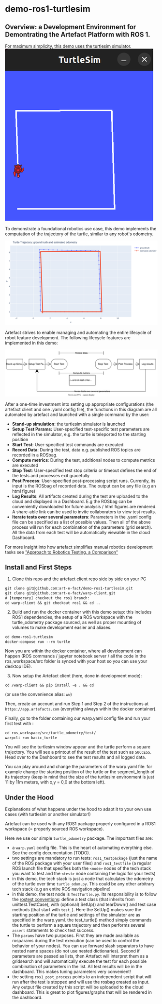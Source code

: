 # demo-ros1-turtlesim
## Overview: a Development Environment for Demontrating the Artefact Platform with ROS 1.

For maximum simplicity, this demo uses the turtlesim simulator.
![Turtlesim](./images/Turtlesim.png)

To demonstrate a foundational robotics use case, this demo implements the computation of the trajectory of the turtle, similar to any robot's odometry.

![Turtlesim](./images/TurtleTrajectory.png)

Artefact strives to enable managing and automating the entire lifecycle of robot feature development. The following lifecycle features are implemented in this demo:

![ArtefactLifecycle](./images/LifecycleDiagram.svg)

After a one-time investment into setting up appropriate configurations (the artefact client and one .yaml config file), the functions in this diagram are all automated by artefact and launched with a single command by the user:
- **Stand-up simulation:** the turtlesim simulator is launched
- **Setup Test Params:** User-specified test-specific test parameters are reflected in the simulator, e.g. the turtle is teleported to the starting position
- **Start Test**: User-specified test commands are executed
- **Record Data**: During the test, data e.g. published ROS topics are recorded in a ROSbag.
- **Compute metrics**: During the test, additional nodes to compute metrics are executed
- **Stop Test**: User-specified test stop criteria or timeout defines the end of the tests and processes exit gracefully
- **Post Process**: User-specified post-processing script runs. Currently, its input is the ROSbag of recorded data. The output can be any file (e.g an html figure)
- **Log Results**: All artifacts created during the test are uploaded to the cloud and displayed in a Dashboard. E.g the ROSbag can be conveniently downloaded for future analysis / html figures are rendered. A share-able link can be used to invite collaborators to view test results.
- **Iterate tests over several parameters**: Parameters in the .yaml config file can be specified as a list of possible values. Then all of the above process will run for each combination of the parameters (grid search). All the data from each test will be automatically viewable in the cloud Dashboard.

For more insight into how artefact simplifies manual robotics development tasks see ["Approach to Robotics Testing, a Comparison"](README_comparison.md)



## Install and First Steps
1. Clone this repo and the artefact client repo side by side on your PC
```
git clone git@github.com:art-e-fact/demo-ros1-turtlesim.git
git clone git@github.com:art-e-fact/warp-client.git
# [temporary] checkout the ros1 branch:
cd warp-client && git checkout ros1 && cd ..
```
2. Build and run the docker container with this demo setup: this includes ROS1 dependencies, the setup of a ROS workspace with the turtle_odometry package sourced, as well as proper mounting of volumes to make development easier and aliases.
```
cd demo-ros1-turtlesim
docker-compose run --rm turtle
```
Now you are within the docker container, where all development can happen (ROS commands / jupyter notebook server / all the code in the ros_workspace/src folder is synced with your host so you can use your desktop IDE).

3. Now setup the Artefact client (here, done in development mode):
```
cd /warp-client && pip install -e . && cd
```
(or use the convenience alias: `ww`)

Then, create an account and run Step 1 and Step 2 of the instructions at `https://app.artefacts.com` (everything always within the docker container).

Finally, go to the folder containing our warp.yaml config file and run your first test with :
```
cd ros_workspace/src/turtle_odometry/test/
warpcli run basic_turtle
```

You will see the turtlesim window appear and the turtle perform a square trajectory. You will see a printout of the result of the test such as `SUCCESS`. Head over to the Dashboard to see the test results and all logged data.

You can play around and change the parameters of the warp.yaml file: for example change the starting position of the turtle or the segment_length of its trajectory (keep in mind that the size of the turtlesim environment is just 11 by 11m meters, with x,y = 0,0 at the bottom left).


## Under the Hood
Explanations of what happens under the hood to adapt it to your own use cases (with turtlesim or another simulator!)

Artefact can be used with any ROS1 package properly configured in a ROS1 workspace (= properly sourced ROS workspace).

Here we use our simple `turtle_odometry` package. The important files are:
- a `warp.yaml` config file. This is the heart of automating everything else. See the config documentation (TODO).
- two settings are mandatory to run tests: `ros1_testpackage` (just the name of the ROS package with your user files) and `ros1_testfile` (a regular ROS launch file that specifies both the `<node>` nodes of the tech stack you want to test and the `<test>` node containing the logic for your tests)
- in this demo, the tech stack is just a node that calculates the odometry of the turtle over time `turtle_odom.py`. This could be any other arbitrary tech stack (e.g an entire ROS navigation pipeline)
- in this demo, the test node is `TestTurtle.py`. Its responsibility is to follow the [rostest conventions](http://wiki.ros.org/rostest): define a test class (that inherits from unittest.TestCase), with (optional) SetUp() and tearDown() and test case methods (that start with `test_`). Here the SetUp() makes sure the starting position of the turtle and settings of the simulator are as specified in the warp.yaml. the test_turtle() method simply commands the turtle to perform a square trajectory and then performs several `assert` statements to check test success.
- The `params` have two purposes. First they are made available as rosparams during the test execution (can be used to control the behavior of your nodes). You can use forward slash separators to have nested name spaces (do not use nested dictionaries). Second if parameters are passed as lists, then Artefact will interpret them as a gridsearch and will automatically execute the test for each possible combination of parameters in the list. All test results will be in the dashboard. This makes tuning parameters very convenient!
- the setting `ros1_post_process` points to an independent script that will run after the test is stopped and will use the rosbag created as input. Any output file created by this script will be uploaded to the cloud dashboard. This is great to plot figures/graphs that will be rendered in the dashboard.
